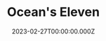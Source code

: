 ---
title: "Ocean's Eleven"
year: 2001
date: 2023-02-27T00:00:00.000Z
permalink: /almanac/movies/2023-02-27-oceans-eleven/index.html
link: https://boxd.it/3UQBap
---